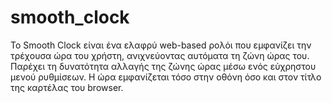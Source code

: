 # smooth_clock
Το Smooth Clock είναι ένα ελαφρύ web-based ρολόι που εμφανίζει την τρέχουσα ώρα του χρήστη, ανιχνεύοντας αυτόματα τη ζώνη ώρας του. Παρέχει τη δυνατότητα αλλαγής της ζώνης ώρας μέσω ενός εύχρηστου μενού ρυθμίσεων. Η ώρα εμφανίζεται τόσο στην οθόνη όσο και στον τίτλο της καρτέλας του browser.
